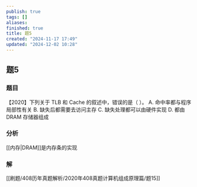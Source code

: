 ```yaml
---
publish: true
tags: []
aliases: 
finished: true
title: 题5
created: "2024-11-17 17:49"
updated: "2024-12-02 10:28"
---
```

## 题5
### 题目
【2020】下列关于 TLB 和 Cache 的叙述中，错误的是（ ）。
A. 命中率都与程序局部性有关
B. 缺失后都需要去访问主存
C. 缺失处理都可以由硬件实现
D. 都由 DRAM 存储器组成
### 分析
[[内存|DRAM]]是内存条的实现
### 解
[[刷题/408历年真题解析/2020年408真题计算机组成原理篇/题15]]